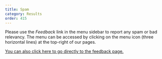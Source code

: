 ```yaml
---
title: Spam
category: Results
order: 415
---
```


<p>
    Please use the <em>Feedback</em> link in the menu sidebar to report any spam
    or bad relevancy. The menu can be accessed by clicking on the menu icon (three
    horizontal lines) at the top-right of our pages.
</p>

<p>
    <a href="https://duckduckgo.com/feedback">You can also click here to go directly to the feedback page.</a>
</p>